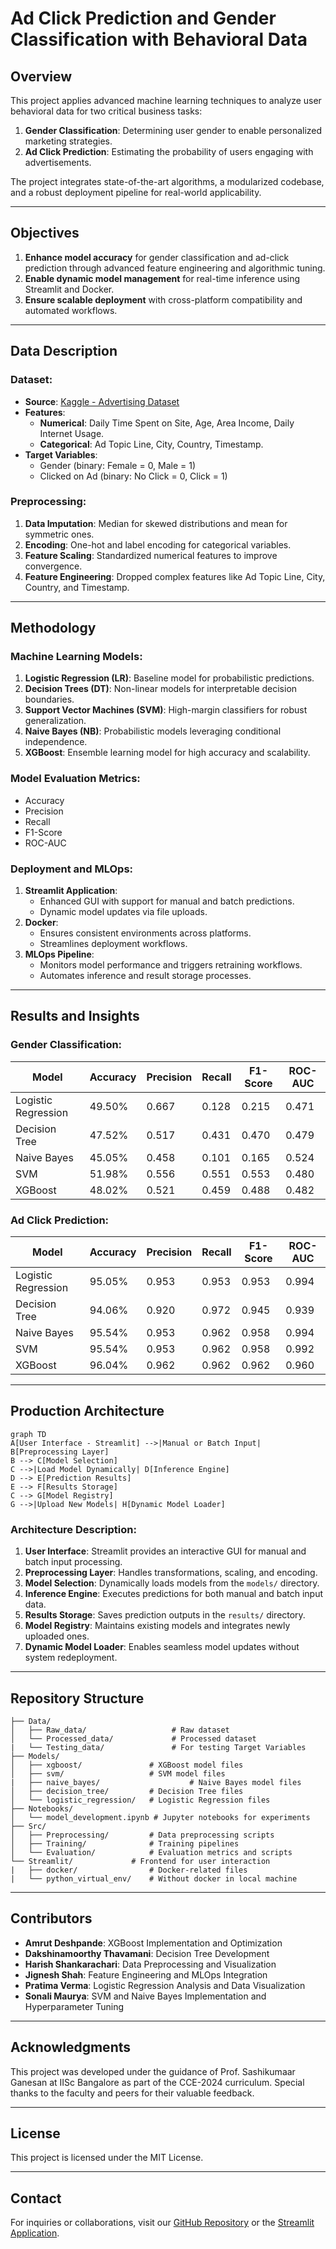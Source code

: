 
# Ad Click Prediction and Gender Classification with Behavioral Data

## Overview
This project applies advanced machine learning techniques to analyze user behavioral data for two critical business tasks:
1. **Gender Classification**: Determining user gender to enable personalized marketing strategies.
2. **Ad Click Prediction**: Estimating the probability of users engaging with advertisements.

The project integrates state-of-the-art algorithms, a modularized codebase, and a robust deployment pipeline for real-world applicability.

---

## Objectives
1. **Enhance model accuracy** for gender classification and ad-click prediction through advanced feature engineering and algorithmic tuning.
2. **Enable dynamic model management** for real-time inference using Streamlit and Docker.
3. **Ensure scalable deployment** with cross-platform compatibility and automated workflows.

---

## Data Description
### Dataset:
- **Source**: [Kaggle - Advertising Dataset](https://www.kaggle.com/datasets/hiimanshuagarwal/advertising-ef/data)
- **Features**: 
  - **Numerical**: Daily Time Spent on Site, Age, Area Income, Daily Internet Usage.
  - **Categorical**: Ad Topic Line, City, Country, Timestamp.
- **Target Variables**:
  - Gender (binary: Female = 0, Male = 1)
  - Clicked on Ad (binary: No Click = 0, Click = 1)

### Preprocessing:
1. **Data Imputation**: Median for skewed distributions and mean for symmetric ones.
2. **Encoding**: One-hot and label encoding for categorical variables.
3. **Feature Scaling**: Standardized numerical features to improve convergence.
4. **Feature Engineering**: Dropped complex features like Ad Topic Line, City, Country, and Timestamp.

---

## Methodology
### Machine Learning Models:
1. **Logistic Regression (LR)**: Baseline model for probabilistic predictions.
2. **Decision Trees (DT)**: Non-linear models for interpretable decision boundaries.
3. **Support Vector Machines (SVM)**: High-margin classifiers for robust generalization.
4. **Naive Bayes (NB)**: Probabilistic models leveraging conditional independence.
5. **XGBoost**: Ensemble learning model for high accuracy and scalability.

### Model Evaluation Metrics:
- Accuracy
- Precision
- Recall
- F1-Score
- ROC-AUC

### Deployment and MLOps:
1. **Streamlit Application**:
   - Enhanced GUI with support for manual and batch predictions.
   - Dynamic model updates via file uploads.
2. **Docker**:
   - Ensures consistent environments across platforms.
   - Streamlines deployment workflows.
3. **MLOps Pipeline**:
   - Monitors model performance and triggers retraining workflows.
   - Automates inference and result storage processes.

---


## Results and Insights

### Gender Classification:
| **Model**         | **Accuracy** | **Precision** | **Recall** | **F1-Score** | **ROC-AUC** |
|--------------------|--------------|---------------|------------|--------------|-------------|
| Logistic Regression| 49.50%      | 0.667         | 0.128      | 0.215        | 0.471       |
| Decision Tree      | 47.52%      | 0.517         | 0.431      | 0.470        | 0.479       |
| Naive Bayes        | 45.05%      | 0.458         | 0.101      | 0.165        | 0.524       |
| SVM                | 51.98%      | 0.556         | 0.551      | 0.553        | 0.480       |
| XGBoost            | 48.02%      | 0.521         | 0.459      | 0.488        | 0.482       |


### Ad Click Prediction:
| **Model**         | **Accuracy** | **Precision** | **Recall** | **F1-Score** | **ROC-AUC** |
|--------------------|--------------|---------------|------------|--------------|-------------|
| Logistic Regression| 95.05%      | 0.953         | 0.953      | 0.953        | 0.994       |
| Decision Tree      | 94.06%      | 0.920         | 0.972      | 0.945        | 0.939       |
| Naive Bayes        | 95.54%      | 0.953         | 0.962      | 0.958        | 0.994       |
| SVM                | 95.54%      | 0.953         | 0.962      | 0.958        | 0.992       |
| XGBoost            | 96.04%      | 0.962         | 0.962      | 0.962        | 0.960       |

---

## Production Architecture
```mermaid
graph TD
A[User Interface - Streamlit] -->|Manual or Batch Input| B[Preprocessing Layer]
B --> C[Model Selection]
C -->|Load Model Dynamically| D[Inference Engine]
D --> E[Prediction Results]
E --> F[Results Storage]
C --> G[Model Registry]
G -->|Upload New Models| H[Dynamic Model Loader]
```

### Architecture Description:
1. **User Interface**: Streamlit provides an interactive GUI for manual and batch input processing.
2. **Preprocessing Layer**: Handles transformations, scaling, and encoding.
3. **Model Selection**: Dynamically loads models from the `models/` directory.
4. **Inference Engine**: Executes predictions for both manual and batch input data.
5. **Results Storage**: Saves prediction outputs in the `results/` directory.
6. **Model Registry**: Maintains existing models and integrates newly uploaded ones.
7. **Dynamic Model Loader**: Enables seamless model updates without system redeployment.

---

## Repository Structure
```
├── Data/
│   ├── Raw_data/                   # Raw dataset
│   └── Processed_data/             # Processed dataset
|   └── Testing_data/               # For testing Target Variables  
├── Models/
│   ├── xgboost/               # XGBoost model files
│   ├── svm/                   # SVM model files
|   ├── naive_bayes/                    # Naive Bayes model files  
│   ├── decision_tree/         # Decision Tree files
│   └── logistic_regression/   # Logistic Regression files
├── Notebooks/
│   └── model_development.ipynb # Jupyter notebooks for experiments
├── Src/
│   ├── Preprocessing/         # Data preprocessing scripts
│   ├── Training/              # Training pipelines
│   └── Evaluation/            # Evaluation metrics and scripts  
└── Streamlit/             # Frontend for user interaction
|   ├── docker/                # Docker-related files
|   └── python_virtual_env/    # Without docker in local machine
```

---

## Contributors
- **Amrut Deshpande**: XGBoost Implementation and Optimization
- **Dakshinamoorthy Thavamani**: Decision Tree Development
- **Harish Shankarachari**: Data Preprocessing and Visualization
- **Jignesh Shah**: Feature Engineering and MLOps Integration
- **Pratima Verma**: Logistic Regression Analysis and Data Visualization
- **Sonali Maurya**: SVM and Naive Bayes Implementation and Hyperparameter Tuning

---

## Acknowledgments
This project was developed under the guidance of Prof. Sashikumaar Ganesan at IISc Bangalore as part of the CCE-2024 curriculum. Special thanks to the faculty and peers for their valuable feedback.

---

## License
This project is licensed under the MIT License.

---

## Contact
For inquiries or collaborations, visit our [GitHub Repository](https://github.com/IISC-GROUP-5/) or the [Streamlit Application](https://iisc-group5.streamlit.app/).
